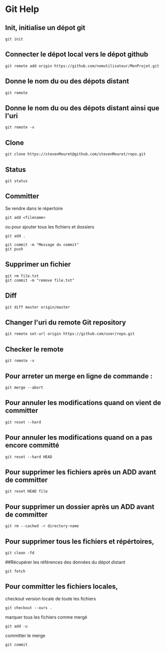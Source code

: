 # Git Help

## Init, initialise un dépot git
```git
git init
```

## Connecter le dépot local vers le dépot github
```git
git remote add origin https://github.com/nomutilisateur/MonProjet.git
```

## Donne le nom du ou des dépots distant
```git
git remote
```

## Donne le nom du ou des dépots distant ainsi que l'uri
```git
git remote -v
```

## Clone
```git
git clone https://stevenMouret@github.com/stevenMouret/repo.git
```

## Status
```git
git status
```

## Committer
Se rendre dans le répertoire

```git
git add <filename>
```

ou pour ajouter tous les fichiers et dossiers

```git
git add .
```
```git
git commit -m "Message du commit"
git push
```

## Supprimer un fichier
```git
git rm file.txt
git commit -m "remove file.txt"
```

## Diff
```git
git diff master origin/master
```

## Changer l'uri du remote Git repository
```git
git remote set-url origin https://github.com/user/repo.git
```

## Checker le remote
```git
git remote -v
```

## Pour arreter un merge en ligne de commande :
```git
git merge --abort
```

## Pour annuler les modifications quand on vient de committer
```git
git reset --hard
```

## Pour annuler les modifications quand on a pas encore committé
```git
git reset --hard HEAD
```

## Pour supprimer les fichiers après un ADD avant de committer
```git
git reset HEAD file
```

## Pour supprimer un dossier après un ADD avant de committer
```git
git rm --cached -r directory-name
```

## Pour supprimer tous les fichiers et répértoires,
```git
git clean -fd
```

##Récupérer les références des données du dépot distant
```git
git fetch
```

## Pour committer les fichiers locales,

checkout version locale de toute les fichiers
```git
git checkout --ours .
```

marquer tous les fichiers comme mergé
```git
git add -u
```

committer le merge
```git
git commit
```



